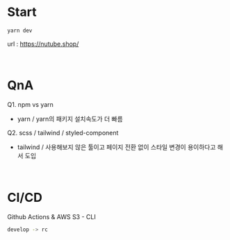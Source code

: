 # Start

```bash
yarn dev
```

url : https://nutube.shop/

<br />

# QnA

Q1. npm vs yarn <br>

- yarn / yarn의 패키지 설치속도가 더 빠름

Q2. scss / tailwind / styled-component

- tailwind / 사용해보지 않은 툴이고 페이지 전환 없이 스타일 변경이 용이하다고 해서 도입

<!-- Q3. Design Pattern?

- Domain Driven Design을 적용하기엔 프로젝트 규모가 너무 작음 <br>
  `src/components` 에서 한번에 관리하고 나중에 변경해도 상관 없을 것 같아 보임 -->

<!-- Q4. Server & Data Base

- 백엔드 서버는 Node.js, DB는 MySQL로 진행 예정이다.
  프론트만 작업하게 되면 Firebase와 같은 BaaS 솔루션도 존재하지만
  해당 프로젝트는 비디오 파일을 업로드할 공간이 필요하므로 S3와 연동을 위해 Node로 간단한 서버를 구성하려고 계획중이다. -->

<br />

# CI/CD

Github Actions & AWS S3 - CLI

```bash
develop -> rc
```
